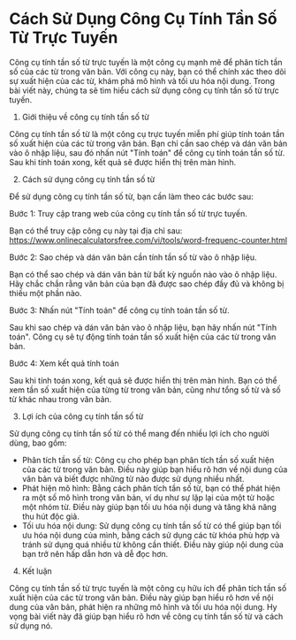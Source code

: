 Cách Sử Dụng Công Cụ Tính Tần Số Từ Trực Tuyến
==============================================

Công cụ tính tần số từ trực tuyến là một công cụ mạnh mẽ để phân tích tần số của các từ trong văn bản. Với công cụ này, bạn có thể chính xác theo dõi sự xuất hiện của các từ, khám phá mô hình và tối ưu hóa nội dung. Trong bài viết này, chúng ta sẽ tìm hiểu cách sử dụng công cụ tính tần số từ trực tuyến.

1. Giới thiệu về công cụ tính tần số từ

Công cụ tính tần số từ là một công cụ trực tuyến miễn phí giúp tính toán tần số xuất hiện của các từ trong văn bản. Bạn chỉ cần sao chép và dán văn bản vào ô nhập liệu, sau đó nhấn nút "Tính toán" để công cụ tính toán tần số từ. Sau khi tính toán xong, kết quả sẽ được hiển thị trên màn hình.

2. Cách sử dụng công cụ tính tần số từ

Để sử dụng công cụ tính tần số từ, bạn cần làm theo các bước sau:

Bước 1: Truy cập trang web của công cụ tính tần số từ trực tuyến.

Bạn có thể truy cập công cụ này tại địa chỉ sau: <https://www.onlinecalculatorsfree.com/vi/tools/word-frequenc-counter.html>

Bước 2: Sao chép và dán văn bản cần tính tần số từ vào ô nhập liệu.

Bạn có thể sao chép và dán văn bản từ bất kỳ nguồn nào vào ô nhập liệu. Hãy chắc chắn rằng văn bản của bạn đã được sao chép đầy đủ và không bị thiếu một phần nào.

Bước 3: Nhấn nút "Tính toán" để công cụ tính toán tần số từ.

Sau khi sao chép và dán văn bản vào ô nhập liệu, bạn hãy nhấn nút "Tính toán". Công cụ sẽ tự động tính toán tần số xuất hiện của các từ trong văn bản.

Bước 4: Xem kết quả tính toán

Sau khi tính toán xong, kết quả sẽ được hiển thị trên màn hình. Bạn có thể xem tần số xuất hiện của từng từ trong văn bản, cũng như tổng số từ và số từ khác nhau trong văn bản.

3. Lợi ích của công cụ tính tần số từ

Sử dụng công cụ tính tần số từ có thể mang đến nhiều lợi ích cho người dùng, bao gồm:

- Phân tích tần số từ: Công cụ cho phép bạn phân tích tần số xuất hiện của các từ trong văn bản. Điều này giúp bạn hiểu rõ hơn về nội dung của văn bản và biết được những từ nào được sử dụng nhiều nhất.
- Phát hiện mô hình: Bằng cách phân tích tần số từ, bạn có thể phát hiện ra một số mô hình trong văn bản, ví dụ như sự lặp lại của một từ hoặc một nhóm từ. Điều này giúp bạn tối ưu hóa nội dung và tăng khả năng thu hút độc giả.
- Tối ưu hóa nội dung: Sử dụng công cụ tính tần số từ có thể giúp bạn tối ưu hóa nội dung của mình, bằng cách sử dụng các từ khóa phù hợp và tránh sử dụng quá nhiều từ không cần thiết. Điều này giúp nội dung của bạn trở nên hấp dẫn hơn và dễ đọc hơn.

4. Kết luận

Công cụ tính tần số từ trực tuyến là một công cụ hữu ích để phân tích tần số xuất hiện của các từ trong văn bản. Điều này giúp bạn hiểu rõ hơn về nội dung của văn bản, phát hiện ra những mô hình và tối ưu hóa nội dung. Hy vọng bài viết này đã giúp bạn hiểu rõ hơn về công cụ tính tần số từ và cách sử dụng nó.